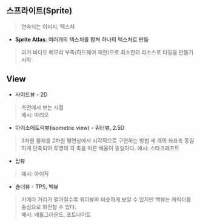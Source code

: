 
## 스프라이트(Sprite)

> 연속되는 이미지, 텍스처

* **Sprite Atlas**: 여러개의 텍스처를 합쳐 하나의 텍스처로 만듦

> 과거 비디오 메모리 부족(하드웨어 제한)으로 최소한의 리소스로 타일을 만들기 시작

## View

* 사이드뷰 - 2D

> 측면에서 보는 시점   
> 예시: 마리오

* 아이소메트릭뷰(isometric view) - 쿼터뷰, 2.5D

> 3차원 물체를 2차원 평면상에서 시각적으로 구현하는 방법
> 세 개의 좌표축 동일하게 단축되어 투영의 각 축을 따른 배율이 동일하다.
> 예시: 스타크래프트

* 탑뷰

> 예시: 아이작

* 숄더뷰 - TPS, 백뷰

> 카메라 거리가 멀어질수록 쿼터뷰와 비슷하게 보일 수 있지만 백뷰는 캐릭터를 중심으로 회전할 수 있다.   
> 예시: 배틀그라운드, 포트나이트
